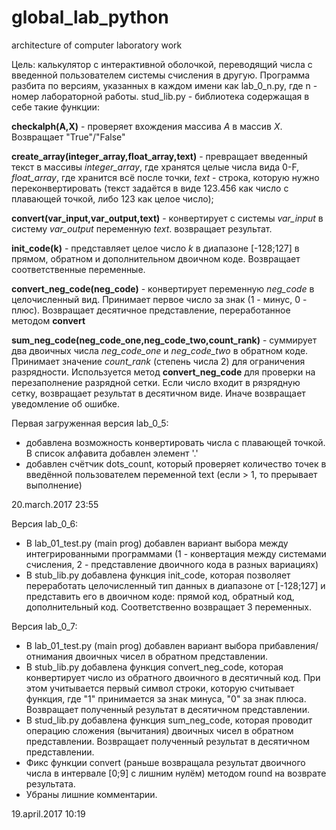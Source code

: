 # global_lab_python
architecture of computer laboratory work

Цель: калькулятор с интерактивной оболочкой, переводящий числа с введенной пользователем системы счисления в другую.
Программа разбита по версиям, указанных в каждом имени как lab_0_n.py, где n - номер лабораторной работы. 
stud_lib.py - библиотека содержащая в себе такие функции:

**checkalph(A,X)** - проверяет вхождения массива *A* в массив *X*. Возвращает "True"/"False"

**create_array(integer_array,float_array,text)** - превращает введенный текст в массивы *integer_array*, где хранятся целые числа вида 0-F, *float_array*, где хранится всё после точки, *text* - строка, которую нужно переконвертировать (текст задаётся в виде 123.456 как число с плавающей точкой, либо 123 как целое число);

**convert(var_input,var_output,text)** - конвертирует с системы *var_input* в систему *var_output* переменную *text*. возвращает результат.

**init_code(k)** - представляет целое число *k* в диапазоне [-128;127] в прямом, обратном и дополнительном двоичном коде. Возвращает соответственные переменные.

**convert_neg_code(neg_code)** - конвертирует переменную *neg_code* в целочисленный вид. Принимает первое число за знак (1 - минус, 0 - плюс). Возвращает десятичное представление, переработанное методом **convert**

**sum_neg_code(neg_code_one,neg_code_two,count_rank)** - суммирует два двоичных числа *neg_code_one* и *neg_code_two* в обратном коде. Принимает значение *count_rank* (степень числа 2) для ограничения разрядности. Используется метод **convert_neg_code** для проверки на перезаполнение разрядной сетки. Если число входит в рязрядную сетку, возвращает результат в десятичном виде. Иначе возвращает уведомление об ошибке.

Первая загруженная версия lab_0_5:
  - добавлена возможность конвертировать числа с плавающей точкой. В список алфавита добавлен элемент '.'
  - добавлен счётчик dots_count, который проверяет количество точек в введённой пользователем переменной text (если > 1, то прерывает выполнение)

20.march.2017     23:55

Версия lab_0_6:
  - В lab_01_test.py (main prog) добавлен вариант выбора между интегрированными программами (1 - конвертация между системами счисления, 2 - представление двоичного кода в разных вариациях)
  - В stub_lib.py добавлена функция init_code, которая позволяет переработать целочисленный тип данных в диапазоне от [-128;127] и представить его в двоичном коде: прямой код, обратный код, дополнительный код. Соответственно возвращает 3 переменных.

Версия lab_0_7:
  - В lab_01_test.py (main prog) добавлен вариант выбора прибавления/отнимания двоичных чисел в обратном представлении.
  - В stub_lib.py добавлена функция convert_neg_code, которая конвертирует число из обратного двоичного в десятичный код. При этом учитывается первый символ строки, которую считывает функция, где "1" принимается за знак минуса, "0" за знак плюса. Возвращает полученный результат в десятичном представлении.
  - В stud_lib.py добавлена функция sum_neg_code, которая проводит операцию сложения (вычитания) двоичных чисел в обратном представлении. Возвращает полученный результат в десятичном представлении.
  - Фикс функции convert (раньше возвращала результат двоичного числа в интервале [0;9] с лишним нулём) методом round на возврате результата.
  - Убраны лишние комментарии.


19.april.2017     10:19
